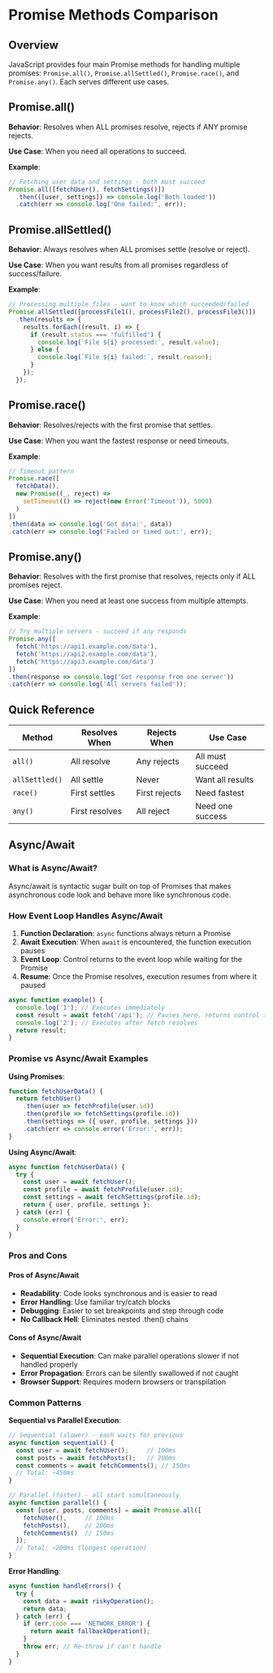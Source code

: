 # Promise Methods Comparison

## Overview
JavaScript provides four main Promise methods for handling multiple promises: `Promise.all()`, `Promise.allSettled()`, `Promise.race()`, and `Promise.any()`. Each serves different use cases.

## Promise.all()
**Behavior**: Resolves when ALL promises resolve, rejects if ANY promise rejects.

**Use Case**: When you need all operations to succeed.

**Example**:
```javascript
// Fetching user data and settings - both must succeed
Promise.all([fetchUser(), fetchSettings()])
  .then(([user, settings]) => console.log('Both loaded'))
  .catch(err => console.log('One failed:', err));
```

## Promise.allSettled()
**Behavior**: Always resolves when ALL promises settle (resolve or reject).

**Use Case**: When you want results from all promises regardless of success/failure.

**Example**:
```javascript
// Processing multiple files - want to know which succeeded/failed
Promise.allSettled([processFile1(), processFile2(), processFile3()])
  .then(results => {
    results.forEach((result, i) => {
      if (result.status === 'fulfilled') {
        console.log(`File ${i} processed:`, result.value);
      } else {
        console.log(`File ${i} failed:`, result.reason);
      }
    });
  });
```

## Promise.race()
**Behavior**: Resolves/rejects with the first promise that settles.

**Use Case**: When you want the fastest response or need timeouts.

**Example**:
```javascript
// Timeout pattern
Promise.race([
  fetchData(),
  new Promise((_, reject) => 
    setTimeout(() => reject(new Error('Timeout')), 5000)
  )
])
.then(data => console.log('Got data:', data))
.catch(err => console.log('Failed or timed out:', err));
```

## Promise.any()
**Behavior**: Resolves with the first promise that resolves, rejects only if ALL promises reject.

**Use Case**: When you need at least one success from multiple attempts.

**Example**:
```javascript
// Try multiple servers - succeed if any responds
Promise.any([
  fetch('https://api1.example.com/data'),
  fetch('https://api2.example.com/data'),
  fetch('https://api3.example.com/data')
])
.then(response => console.log('Got response from one server'))
.catch(err => console.log('All servers failed'));
```

## Quick Reference

| Method | Resolves When | Rejects When | Use Case |
|--------|---------------|--------------|----------|
| `all()` | All resolve | Any rejects | All must succeed |
| `allSettled()` | All settle | Never | Want all results |
| `race()` | First settles | First rejects | Need fastest |
| `any()` | First resolves | All reject | Need one success |

## Async/Await

### What is Async/Await?
Async/await is syntactic sugar built on top of Promises that makes asynchronous code look and behave more like synchronous code.

### How Event Loop Handles Async/Await

1. **Function Declaration**: `async` functions always return a Promise
2. **Await Execution**: When `await` is encountered, the function execution pauses
3. **Event Loop**: Control returns to the event loop while waiting for the Promise
4. **Resume**: Once the Promise resolves, execution resumes from where it paused

```javascript
async function example() {
  console.log('1'); // Executes immediately
  const result = await fetch('/api'); // Pauses here, returns control to event loop
  console.log('2'); // Executes after fetch resolves
  return result;
}
```

### Promise vs Async/Await Examples

**Using Promises**:
```javascript
function fetchUserData() {
  return fetchUser()
    .then(user => fetchProfile(user.id))
    .then(profile => fetchSettings(profile.id))
    .then(settings => ({ user, profile, settings }))
    .catch(err => console.error('Error:', err));
}
```

**Using Async/Await**:
```javascript
async function fetchUserData() {
  try {
    const user = await fetchUser();
    const profile = await fetchProfile(user.id);
    const settings = await fetchSettings(profile.id);
    return { user, profile, settings };
  } catch (err) {
    console.error('Error:', err);
  }
}
```

### Pros and Cons

#### Pros of Async/Await
- **Readability**: Code looks synchronous and is easier to read
- **Error Handling**: Use familiar try/catch blocks
- **Debugging**: Easier to set breakpoints and step through code
- **No Callback Hell**: Eliminates nested .then() chains

#### Cons of Async/Await
- **Sequential Execution**: Can make parallel operations slower if not handled properly
- **Error Propagation**: Errors can be silently swallowed if not caught
- **Browser Support**: Requires modern browsers or transpilation

### Common Patterns

**Sequential vs Parallel Execution**:
```javascript
// Sequential (slower) - each waits for previous
async function sequential() {
  const user = await fetchUser();     // 100ms
  const posts = await fetchPosts();   // 200ms
  const comments = await fetchComments(); // 150ms
  // Total: ~450ms
}

// Parallel (faster) - all start simultaneously
async function parallel() {
  const [user, posts, comments] = await Promise.all([
    fetchUser(),     // 100ms
    fetchPosts(),    // 200ms  
    fetchComments()  // 150ms
  ]);
  // Total: ~200ms (longest operation)
}
```

**Error Handling**:
```javascript
async function handleErrors() {
  try {
    const data = await riskyOperation();
    return data;
  } catch (err) {
    if (err.code === 'NETWORK_ERROR') {
      return await fallbackOperation();
    }
    throw err; // Re-throw if can't handle
  }
}
```